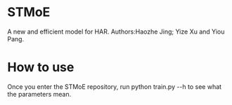 # STMoE
 A new and efficient model for HAR.
 Authors:Haozhe Jing; Yize Xu and Yiou Pang.


# How to use
 Once you enter the STMoE repository, run python train.py --h to see what the parameters mean.
